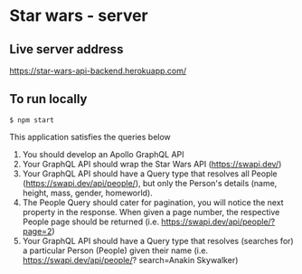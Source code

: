 # Star wars - server

## Live server address
https://star-wars-api-backend.herokuapp.com/

## To run locally
```
$ npm start
```


This application satisfies the queries below

1. You should develop an Apollo GraphQL API
2. Your GraphQL API should wrap the Star Wars API (https://swapi.dev/)
3. Your GraphQL API should have a Query type that resolves all People
(https://swapi.dev/api/people/), but only the Person's details (name, height, mass,
gender, homeworld).
4. The People Query should cater for pagination, you will notice the next property in
the response. When given a page number, the respective People page should be
returned (i.e. https://swapi.dev/api/people/?page=2)
5. Your GraphQL API should have a Query type that resolves (searches for) a
particular Person (People) given their name (i.e. https://swapi.dev/api/people/?
search=Anakin Skywalker)
